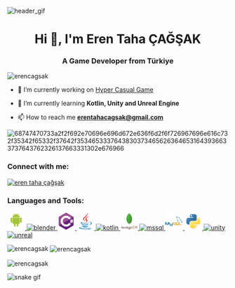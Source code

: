 ![header_gif](https://github.com/erencagsak/ErenCagsak/assets/72644593/e9c681c8-7469-4614-a01f-ffc3af33300a)

<h1 align="center">Hi 👋, I'm Eren Taha ÇAĞŞAK</h1>
<h3 align="center">A Game Developer from Türkiye</h3>

<p align="left"> <img src="https://komarev.com/ghpvc/?username=erencagsak&label=Profile%20views&color=0e75b6&style=flat" alt="erencagsak" /> </p>

- 🔭 I’m currently working on [Hyper Casual Game](https://github.com/erencagsak/Hyper-Casual-Game)

- 🌱 I’m currently learning **Kotlin, Unity and Unreal Engine**

- 📫 How to reach me **erentahacagsak@gmail.com**

![68747470733a2f2f692e70696e696d672e636f6d2f6f726967696e616c732f35342f65332f37642f35346533376438303734656263646531643936633737643762326137663331302e676966](https://github.com/erencagsak/ErenCagsak/assets/72644593/15f30104-762d-48d9-8fb1-43ccdb5af5f2)

<h3 align="left">Connect with me:</h3>
<p align="left">
<a href="https://linkedin.com/in/eren taha çağşak" target="blank"><img align="center" src="https://raw.githubusercontent.com/rahuldkjain/github-profile-readme-generator/master/src/images/icons/Social/linked-in-alt.svg" alt="eren taha çağşak" height="30" width="40" /></a>
</p>

<h3 align="left">Languages and Tools:</h3>
<p align="left"> <a href="https://developer.android.com" target="_blank" rel="noreferrer"> <img src="https://raw.githubusercontent.com/devicons/devicon/master/icons/android/android-original-wordmark.svg" alt="android" width="40" height="40"/> </a> <a href="https://www.blender.org/" target="_blank" rel="noreferrer"> <img src="https://download.blender.org/branding/community/blender_community_badge_white.svg" alt="blender" width="40" height="40"/> </a> <a href="https://www.w3schools.com/cs/" target="_blank" rel="noreferrer"> <img src="https://raw.githubusercontent.com/devicons/devicon/master/icons/csharp/csharp-original.svg" alt="csharp" width="40" height="40"/> </a> <a href="https://www.java.com" target="_blank" rel="noreferrer"> <img src="https://raw.githubusercontent.com/devicons/devicon/master/icons/java/java-original.svg" alt="java" width="40" height="40"/> </a> <a href="https://kotlinlang.org" target="_blank" rel="noreferrer"> <img src="https://www.vectorlogo.zone/logos/kotlinlang/kotlinlang-icon.svg" alt="kotlin" width="40" height="40"/> </a> <a href="https://www.mongodb.com/" target="_blank" rel="noreferrer"> <img src="https://raw.githubusercontent.com/devicons/devicon/master/icons/mongodb/mongodb-original-wordmark.svg" alt="mongodb" width="40" height="40"/> </a> <a href="https://www.microsoft.com/en-us/sql-server" target="_blank" rel="noreferrer"> <img src="https://www.svgrepo.com/show/303229/microsoft-sql-server-logo.svg" alt="mssql" width="40" height="40"/> </a> <a href="https://www.mysql.com/" target="_blank" rel="noreferrer"> <img src="https://raw.githubusercontent.com/devicons/devicon/master/icons/mysql/mysql-original-wordmark.svg" alt="mysql" width="40" height="40"/> </a> <a href="https://www.python.org" target="_blank" rel="noreferrer"> <img src="https://raw.githubusercontent.com/devicons/devicon/master/icons/python/python-original.svg" alt="python" width="40" height="40"/> </a> <a href="https://unity.com/" target="_blank" rel="noreferrer"> <img src="https://www.vectorlogo.zone/logos/unity3d/unity3d-icon.svg" alt="unity" width="40" height="40"/> </a> <a href="https://unrealengine.com/" target="_blank" rel="noreferrer"> <img src="https://raw.githubusercontent.com/kenangundogan/fontisto/036b7eca71aab1bef8e6a0518f7329f13ed62f6b/icons/svg/brand/unreal-engine.svg" alt="unreal" width="40" height="40"/> </a> </p>

<p><img align="left" src="https://github-readme-stats.vercel.app/api/top-langs?username=erencagsak&show_icons=true&locale=en&layout=compact" alt="erencagsak" /></p>

<p>&nbsp;<img align="center" src="https://github-readme-stats.vercel.app/api?username=erencagsak&show_icons=true&locale=en" alt="erencagsak" /></p>

<p><img align="center" src="https://github-readme-streak-stats.herokuapp.com/?user=erencagsak&" alt="erencagsak" /></p>

![snake gif](https://github.com/erencagsak/erencagsak/blob/output/github-contribution-grid-snake.gif)
